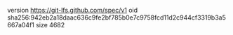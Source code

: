 version https://git-lfs.github.com/spec/v1
oid sha256:942eb2a18daac636c9fe2bf785b0e7c9758fcd11d2c944cf3319b3a5667a04f1
size 4682
